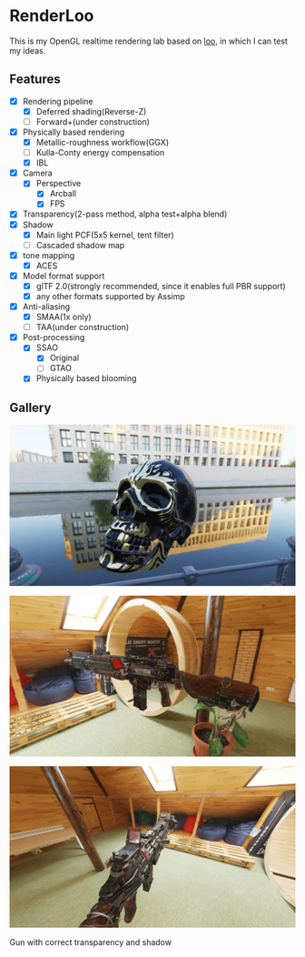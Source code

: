 # RenderLoo

This is my OpenGL realtime rendering lab based on [loo](https://github.com/Hyiker/loo), in which I can test my ideas.

## Features

- [x] Rendering pipeline
  - [x] Deferred shading(Reverse-Z)
  - [ ] Forward+(under construction)
- [x] Physically based rendering
  - [x] Metallic-roughness workflow(GGX)
  - [ ] Kulla-Conty energy compensation
  - [x] IBL
- [x] Camera
  - [x] Perspective
    - [x] Arcball
    - [x] FPS
- [x] Transparency(2-pass method, alpha test+alpha blend)
- [x] Shadow
  - [x] Main light PCF(5x5 kernel, tent filter)
  - [ ] Cascaded shadow map
- [x] tone mapping
  - [x] ACES
- [x] Model format support
  - [x] glTF 2.0(strongly recommended, since it enables full PBR support)
  - [x] any other formats supported by Assimp
- [x] Anti-aliasing
  - [x] SMAA(1x only)
  - [ ] TAA(under construction)
- [x] Post-processing
  - [x] SSAO
    - [x] Original
    - [ ] GTAO
  - [x] Physically based blooming

## Gallery

![skull](assets/skull.png)

![gun](assets/gun.png)

![Gun with correct transparency and shadow](assets/gun_transparency_shadow.png)

Gun with correct transparency and shadow
